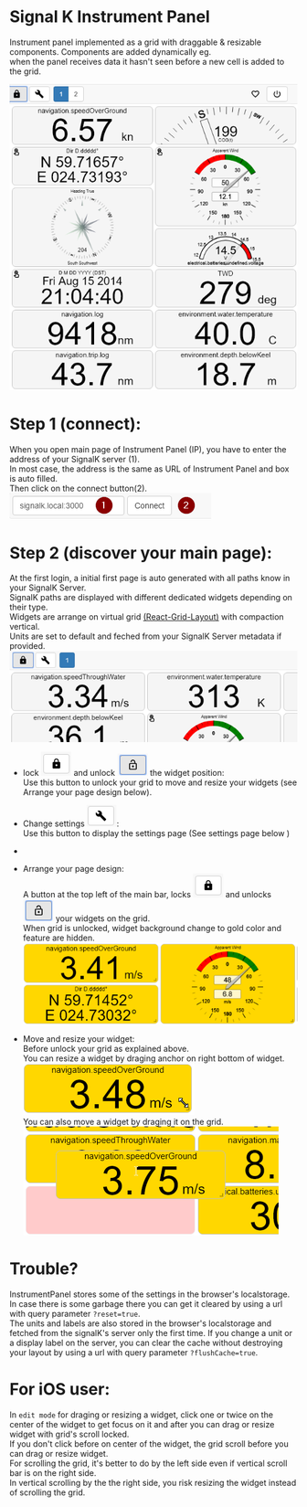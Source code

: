 Signal K Instrument Panel
=========================
Instrument panel implemented as a grid with draggable &amp; resizable components. Components are added dynamically eg.  
when the panel receives data it hasn't seen before a new cell is added to the grid.  

![demo](./dist/help/main-page.png)

Step 1 (connect):
=================
When you open main page of Instrument Panel (IP), you have to enter the address of your SignalK server (1).  
In most case, the address is the same as URL of Instrument Panel and box is auto filled.  
Then click on the connect button(2).  
![connect](./dist/help/connect.png)

Step 2 (discover your main page):
===================
At the first login, a initial first page is auto generated with all paths know in your SignalK Server.  
SignalK paths are displayed with different dedicated widgets depending on their type.  
Widgets are arrange on virtual grid [(React-Grid-Layout)](https://github.com/STRML/react-grid-layout) with compaction vertical.  
Units are set to default and feched from your SignalK Server metadata if provided.  
![main-page](./dist/help/main-page-default.png)  

- lock ![lock](./dist/help/button-lock.png) and unlock ![unlock](./dist/help/button-unlock.png) the widget position:  
Use this button to unlock your grid to move and resize your widgets (see Arrange your page design below).  
- Change settings ![settings](./dist/help/settings-icon.png):  
Use this button to display the settings page (See settings page below )  
- 

- Arrange your page design:  
A button at the top left of the main bar, locks ![lock](./dist/help/button-lock.png) and unlocks ![unlock](./dist/help/button-unlock.png) your widgets on the grid.  
When grid is unlocked, widget background change to gold color and feature are hidden.  
![widget-unlock](./dist/help/widget-gold.png)  

- Move and resize your widget:  
Before unlock your grid as explained above.  
You can resize a widget by draging anchor on right bottom of widget.  
![resize](./dist/help/widget-resize.png)  
You can also move a widget by draging it on the grid.  
![drag](./dist/help/widget-drag.png)  


Trouble?
========
InstrumentPanel stores some of the settings in the browser's localstorage. In case there is some garbage there you can
get it cleared by using a url with query parameter `?reset=true`.  
The units and labels are also stored in the browser's localstorage and fetched from the signalK's server only the first time.
If you change a unit or a display label on the server, you can clear the cache without destroying your layout by using a url with query parameter  `?flushCache=true`.  

For iOS user:
=============
In `edit mode` for draging or resizing a widget, click one or twice on the center of the widget to get focus on it and after you can drag or resize widget with grid's scroll locked.  
If you don't click before on center of the widget, the grid scroll before you can drag or resize widget.  
For scrolling the grid, it's better to do by the left side even if vertical scroll bar is on the right side.  
In vertical scrolling by the the right side, you risk resizing the widget instead of scrolling the grid.  



